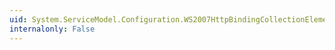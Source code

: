 ```yaml
---
uid: System.ServiceModel.Configuration.WS2007HttpBindingCollectionElement
internalonly: False
---
```

